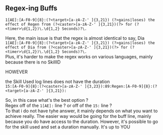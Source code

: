 ## Regex-ing Buffs

`1[AE]:[A-F0-9]{8}:(?<target>[a-zA-Z-' ]{3,21}) (?>gains|loses) the effect of Regen from (?<caster>[a-zA-Z-' ]{3,21})(?> for (?<timer>\d{1,2})\.\d{1,2} Seconds)?\.`  

Here, the main issue is that the regex is almost identical to say, Dia  
`1[AE]:[A-F0-9]{8}:(?<target>[a-zA-Z-' ]{3,21}) (?>gains|loses) the effect of Dia from (?<caster>[a-zA-Z-' ]{3,21})(?> for (?<timer>\d{1,2})\.\d{1,2} Seconds)?\.`  
Plus, it's harder to make the regex works on various languages, mainly because there is no SkillID

HOWEVER

the Skill Used log lines does not have the duration  
`15:[A-F0-9]{8}:(?<caster>[a-zA-Z-' ]{3,23}):89:Regen:[A-F0-9]{8}:(?<target>[a-zA-Z-' ]{3,21}):`

So, in this case what's the best option ?  
Regex off of the `1[AE]:` line ? or off of the `15:` line ?  
To that i do not have tyhe answer, it mainly depends on what you want to achieve really. The easier way would be going for the buff line, mainly because you do have access to the duration. However, it's possible to go for the skill used and set a duration manually. It's up to YOU
